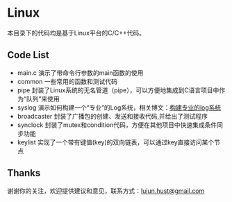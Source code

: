 Linux
===========

本目录下的代码均是基于Linux平台的C/C++代码。

Code List
----------

- main.c  演示了带命令行参数的main函数的使用
- common  一些常用的函数和测试代码
- pipe    封装了Linux系统的无名管道（pipe），可以方便地集成到C语言项目中作为“队列”来使用
- syslog  演示如何构建一个“专业”的Log系统，相关博文：[构建专业的log系统](http://ticktick.blog.51cto.com/823160/1579785)
- broadcaster 封装了广播包的创建、发送和接收代码,并给出了测试程序
- synclock 封装了mutex和condition代码，方便在其他项目中快速集成条件同步功能
- keylist  实现了一个带有键值(key)的双向链表，可以通过key直接访问某个节点

Thanks
----------

谢谢你的关注，欢迎提供建议和意见，联系方式：lujun.hust@gmail.com
